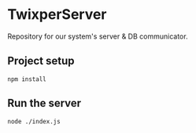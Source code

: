 # TwixperServer
Repository for our system's server & DB communicator.

## Project setup
```
npm install
```

## Run the server
```
node ./index.js
```
